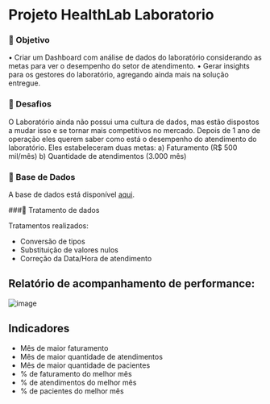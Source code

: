 # Projeto HealthLab Laboratorio

### 🎯 Objetivo

•	Criar um Dashboard com análise de dados do laboratório considerando as metas para ver o desempenho do setor de atendimento. </b>
•	Gerar insights para os gestores do laboratório, agregando ainda mais na solução entregue. </b>

### 🏁 Desafios 

O Laboratório ainda não possui uma cultura de dados, mas estão dispostos a mudar isso e se tornar mais competitivos no mercado.  </b>
Depois de 1 ano de operação eles querem saber como está o desempenho do atendimento do laboratório. Eles estabeleceram duas metas:  </b>
a)	Faturamento (R$ 500 mil/mês) </b>
b)	Quantidade de atendimentos (3.000 mês) </b>

### 🎲 Base de Dados

A base de dados está disponível [aqui](https://drive.google.com/file/d/1oeY1kgUOUv2kxchKIvLKPTds4jBvaqPG/view?pli=1). </b>


###💠 Tratamento de dados

Tratamentos realizados: </b>
- Conversão de tipos
- Substituição de valores nulos
- Correção da Data/Hora de atendimento

## Relatório de acompanhamento de performance:

![image](https://github.com/PenseJoyce/Projeto-HealthLab-Laboratorio/assets/77034969/50e4e1a6-2104-4c40-aef7-41836079ee10)

## Indicadores

- Mês de maior faturamento
- Mês de maior quantidade de atendimentos
- Mês de maior quantidade de pacientes
- % de faturamento do melhor mês
- % de atendimentos do melhor mês
- % de pacientes do melhor mês

